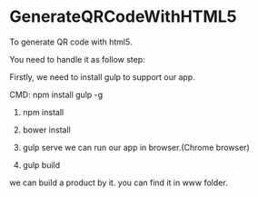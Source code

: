 # GenerateQRCodeWithHTML5
To generate QR code with html5.

You need to handle it as follow step:

Firstly, we need to install gulp to support our app.

CMD: npm install gulp -g

1) npm install

2) bower install

3) gulp serve
 we can run our app in browser.(Chrome browser)
 
4) gulp build

 we can build a product by it. you can find it in www folder.
 
